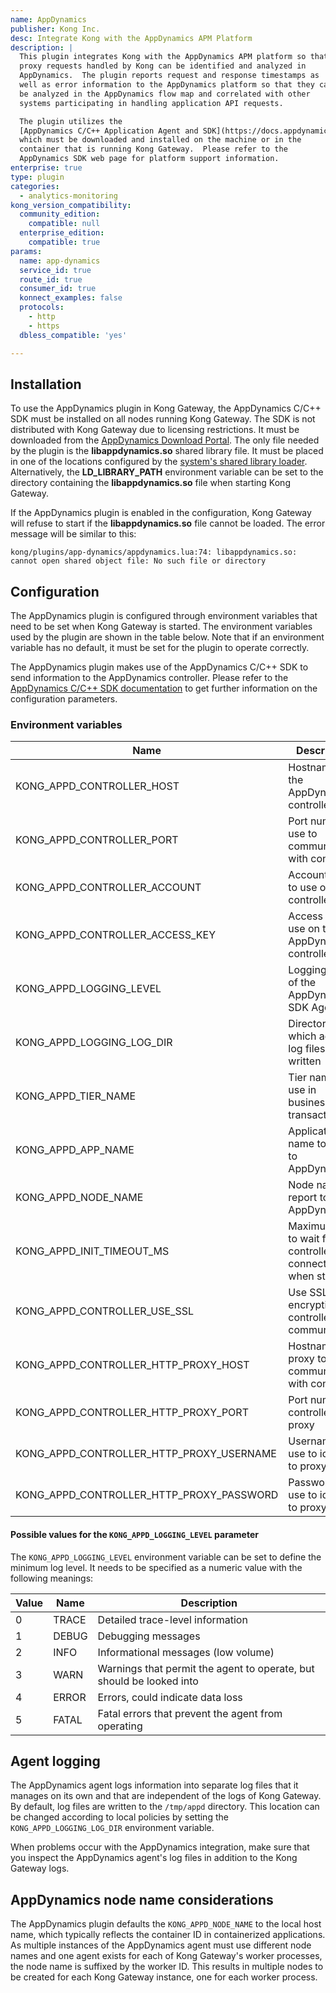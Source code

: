 ```yaml
---
name: AppDynamics
publisher: Kong Inc.
desc: Integrate Kong with the AppDynamics APM Platform
description: |
  This plugin integrates Kong with the AppDynamics APM platform so that
  proxy requests handled by Kong can be identified and analyzed in
  AppDynamics.  The plugin reports request and response timestamps as
  well as error information to the AppDynamics platform so that they can
  be analyzed in the AppDynamics flow map and correlated with other
  systems participating in handling application API requests.

  The plugin utilizes the
  [AppDynamics C/C++ Application Agent and SDK](https://docs.appdynamics.com/pages/viewpage.action?pageId=42583435),
  which must be downloaded and installed on the machine or in the
  container that is running Kong Gateway.  Please refer to the
  AppDynamics SDK web page for platform support information.
enterprise: true
type: plugin
categories:
  - analytics-monitoring
kong_version_compatibility:
  community_edition:
    compatible: null
  enterprise_edition:
    compatible: true
params:
  name: app-dynamics
  service_id: true
  route_id: true
  consumer_id: true
  konnect_examples: false
  protocols:
    - http
    - https
  dbless_compatible: 'yes'

---
```


## Installation

To use the AppDynamics plugin in Kong Gateway, the AppDynamics C/C++
SDK must be installed on all nodes running Kong Gateway.  The SDK is
not distributed with Kong Gateway due to licensing restrictions.  It
must be downloaded from the
[AppDynamics Download Portal](https://accounts.appdynamics.com/downloads).
The only file needed by the plugin is the **libappdynamics.so** shared
library file.  It must be placed in one of the locations configured by
the
[system's shared library loader](https://tldp.org/HOWTO/Program-Library-HOWTO/shared-libraries.html).
Alternatively, the **LD_LIBRARY_PATH** environment variable can be set
to the directory containing the **libappdynamics.so** file when
starting Kong Gateway.

If the AppDynamics plugin is enabled in the configuration, Kong
Gateway will refuse to start if the **libappdynamics.so** file cannot
be loaded.  The error message will be similar to this:

```
kong/plugins/app-dynamics/appdynamics.lua:74: libappdynamics.so: cannot open shared object file: No such file or directory
```

## Configuration

The AppDynamics plugin is configured through environment variables
that need to be set when Kong Gateway is started.  The environment
variables used by the plugin are shown in the table below.  Note that
if an environment variable has no default, it must be set for the
plugin to operate correctly.

The AppDynamics plugin makes use of the AppDynamics C/C++ SDK to send
information to the AppDynamics controller.  Please refer to the
[AppDynamics C/C++ SDK documentation](https://docs.appdynamics.com/appd/21.x/21.12/en/application-monitoring/install-app-server-agents/c-c++-sdk/use-the-c-c++-sdk)
to get further information on the configuration parameters.

### Environment variables

| Name | Description | Type | Default |
|--|--|--|--|
| KONG_APPD_CONTROLLER_HOST | Hostname of the AppDynamics controller | String | |
| KONG_APPD_CONTROLLER_PORT | Port number to use to communicate with controller | NUMBER | 443 |
| KONG_APPD_CONTROLLER_ACCOUNT | Account name to use on controller | String | |
| KONG_APPD_CONTROLLER_ACCESS_KEY | Access key to use on the AppDynamics controller | String |
| KONG_APPD_LOGGING_LEVEL | Logging level of the AppDynamics SDK Agent | NUMBER | 2 |
| KONG_APPD_LOGGING_LOG_DIR | Directory into which agent log files are written | STRING | "/tmp/appd" |
| KONG_APPD_TIER_NAME | Tier name to use in business transactions | String | |
| KONG_APPD_APP_NAME | Application name to report to AppDynamics | STRING | "Kong" |
| KONG_APPD_NODE_NAME | Node name to report to AppDynamics | STRING | System hostname |
| KONG_APPD_INIT_TIMEOUT_MS | Maximum time to wait for a controller connection when starting | NUMBER | 5000 |
| KONG_APPD_CONTROLLER_USE_SSL | Use SSL encryption in controller communication | BOOLEAN | "on" |
| KONG_APPD_CONTROLLER_HTTP_PROXY_HOST | Hostname of proxy to use to communicate with controller | STRING | "" |
| KONG_APPD_CONTROLLER_HTTP_PROXY_PORT | Port number of controller proxy | NUMBER | 0 |
| KONG_APPD_CONTROLLER_HTTP_PROXY_USERNAME | Username to use to identify to proxy | SECRET_STRING | "" |
| KONG_APPD_CONTROLLER_HTTP_PROXY_PASSWORD | Password to use to identify to proxy | SECRET_STRING | "" |

#### Possible values for the `KONG_APPD_LOGGING_LEVEL` parameter

The `KONG_APPD_LOGGING_LEVEL` environment variable can be set to
define the minimum log level.  It needs to be specified as a numeric
value with the following meanings:

| Value | Name | Description |
|--|--|--|
| 0 | TRACE | Detailed trace-level information |
| 1 | DEBUG | Debugging messages |
| 2 | INFO | Informational messages (low volume) |
| 3 | WARN | Warnings that permit the agent to operate, but should be looked into |
| 4 | ERROR | Errors, could indicate data loss |
| 5 | FATAL | Fatal errors that prevent the agent from operating |

## Agent logging

The AppDynamics agent logs information into separate log files that it
manages on its own and that are independent of the logs of Kong
Gateway.  By default, log files are written to the `/tmp/appd`
directory.  This location can be changed according to local policies
by setting the `KONG_APPD_LOGGING_LOG_DIR` environment variable.

When problems occur with the AppDynamics integration, make sure that
you inspect the AppDynamics agent's log files in addition to the Kong
Gateway logs.

## AppDynamics node name considerations

The AppDynamics plugin defaults the `KONG_APPD_NODE_NAME` to the local
host name, which typically reflects the container ID in containerized
applications.  As multiple instances of the AppDynamics agent must use
different node names and one agent exists for each of Kong Gateway's
worker processes, the node name is suffixed by the worker ID.  This
results in multiple nodes to be created for each Kong Gateway
instance, one for each worker process.
